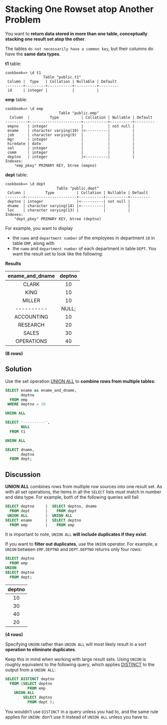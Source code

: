 # Stacking One Rowset atop Another Problem

You want to **return data stored in more than one table, conceptually stacking one result set atop the other**.

The tables `do not necessarily have a common key`, but their columns do have the **same data types**.

**t1** table:

```console
cookbook=> \d t1
                 Table "public.t1"
 Column |  Type   | Collation | Nullable | Default
--------+---------+-----------+----------+---------
 id     | integer |           |          |
```


**emp** table:

```console
cookbook=> \d emp
                        Table "public.emp"
  Column  |         Type          | Collation | Nullable | Default
----------+-----------------------+-----------+----------+---------
 empno    | integer               |           | not null |
 ename    | character varying(10) |<----------|          |
 job      | character varying(9)  |           |          |
 mgr      | integer               |           |          |
 hiredate | date                  |           |          |
 sal      | integer               |           |          |
 comm     | integer               |           |          |
 deptno   | integer               |<----------|          |
Indexes:
    "emp_pkey" PRIMARY KEY, btree (empno)
```

**dept** table:

```console
cookbook=> \d dept
                       Table "public.dept"
 Column |         Type          | Collation | Nullable | Default
--------+-----------------------+-----------+----------+---------
 deptno | integer               |<----------| not null |
 dname  | character varying(14) |<----------|          |
 loc    | character varying(13) |           |          |
Indexes:
    "dept_pkey" PRIMARY KEY, btree (deptno)
```


For example, you want to display
- the `name` and `department number` of the employees in department `10` in table `EMP`, along with
- the `name` and `department number` of each department in table `DEPT`. You want the result set to look like the following:

**Results**

|ename_and_dname | deptno|
|:--------------:|:------:|
|CLARK           |     10|
|KING            |     10|
|MILLER          |     10|
|----------      |  NULL;|
|ACCOUNTING      |     10|
|RESEARCH        |     20|
|SALES           |     30|
|OPERATIONS      |     40|

**(8 rows)**


## Solution

Use the set operation [UNION ALL](https://github.com/lpinzari/sql-psql-udy/blob/master/03_set_operators/01_union.md) to **combine rows from multiple tables**:


```SQL
SELECT ename as ename_and_dname,
       deptno
  FROM emp
 WHERE deptno = 10

UNION ALL

SELECT '----------',
       NULL
  FROM t1

UNION ALL

SELECT dname,
       deptno
  FROM dept;
```

## Discussion

**UNION ALL** combines rows from multiple row sources into one result set. As with all set operations, the items in all the `SELECT` lists must match in number and data type. For example, both of the following queries will fail:

```SQL
SELECT deptno     |  SELECT deptno, dname
  FROM dept       |    FROM dept
 UNION ALL        |  UNION ALL
SELECT ename      |  SELECT deptno
  FROM emp        |    FROM emp
```

It is important to note, `UNION ALL` **will include duplicates if they exist**.

If you want to **filter out duplicates**, use the `UNION` operator. For example, a `UNION` between `EMP.DEPTNO` and `DEPT.DEPTNO` returns only four rows:

```SQL
SELECT deptno
  FROM emp
UNION
SELECT deptno
  FROM dept;
```

|deptno|
|:------:|
|    10|
|    30|
|    40|
|    20|

**(4 rows)**

Specifying `UNION` rather than `UNION ALL` will most likely result in a sort **operation to eliminate duplicates**.

Keep this in mind when working with large result sets. Using `UNION` is roughly equivalent to the following query, which applies [DISTINCT](https://github.com/lpinzari/sql-psql-udy/blob/master/02_joins_sql/14_distinct_duplicates.md) to the output from a `UNION ALL`:

```SQL
SELECT DISTINCT deptno
  FROM (SELECT deptno
          FROM emp
    UNION ALL
        SELECT deptno
          FROM dept );
```

You wouldn’t use `DISTINCT` in a query unless you had to, and the same rule applies for `UNION`: don’t use it instead of `UNION ALL` unless you have to. 
